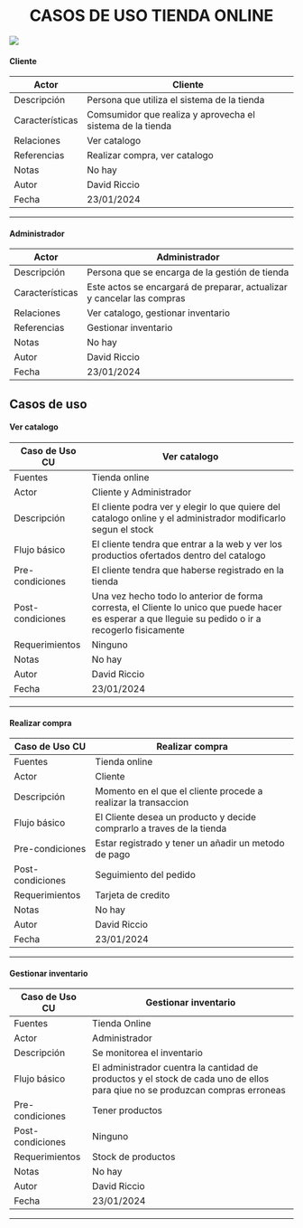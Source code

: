 <h1 align="center">CASOS DE USO TIENDA ONLINE</h1>
<img src="https://github.com/DavidRiccio/Markdown/blob/main/Diagramas/Diagrama-3/Diagrama%20sin%20t%C3%ADtulo.drawio.png"></img>

#### Cliente
|  Actor | Cliente |
|---|---|
| Descripción  | Persona que utiliza el sistema de la tienda  |
| Características  | Comsumidor que realiza y aprovecha el sistema de la tienda |
| Relaciones | Ver catalogo  |
| Referencias | Realizar compra, ver catalogo  |   
|  Notas |  No hay |
| Autor  | David Riccio |
|Fecha |23/01/2024|

---

#### Administrador
|  Actor |Administrador |
|---|---|
| Descripción  | Persona que se encarga de la gestión de tienda  |
| Características  | Este actos se encargará de preparar, actualizar y cancelar las compras |
| Relaciones | Ver catalogo, gestionar inventario  |
| Referencias | Gestionar inventario|   
|  Notas |  No hay |
| Autor  | David Riccio |
|Fecha |23/01/2024|

## Casos de uso

#### Ver catalogo

|  Caso de Uso	CU | Ver catalogo  |
|---|---|
| Fuentes  | Tienda online |
| Actor  |  Cliente y Administrador |
| Descripción | El cliente podra ver y elegir lo que quiere del catalogo online y el administrador modificarlo segun el stock |
| Flujo básico | El cliente tendra que entrar a la web y ver los productios ofertados dentro del catalogo |
| Pre-condiciones | El cliente tendra que haberse registrado en la tienda |  
| Post-condiciones  | Una vez hecho todo lo anterior de forma corresta, el Cliente lo unico que puede hacer es esperar a que lleguie su pedido o ir a recogerlo fisicamente  |  
|  Requerimientos | Ninguno  |
|  Notas |  No hay |
| Autor  | David Riccio |
|Fecha |23/01/2024|

  ---

  #### Realizar compra
  |  Caso de Uso	CU | Realizar compra  |
  |---|---|
  | Fuentes  | Tienda online |
  | Actor  |  Cliente  |
  | Descripción | Momento en el que el cliente procede a realizar la transaccion   |
  | Flujo básico | El Cliente desea un producto y decide comprarlo a traves de la tienda |
  | Pre-condiciones | Estar registrado y tener un añadir un metodo de pago  |  
  | Post-condiciones  | Seguimiento del pedido  |  
  |  Requerimientos | Tarjeta de credito  |
  |  Notas |  No hay |
  | Autor  | David Riccio |
  |Fecha |23/01/2024|

  ---

  #### Gestionar inventario
  |  Caso de Uso	CU | Gestionar inventario  |
  |---|---|
  | Fuentes  | Tienda Online |
  | Actor  |  Administrador   |
  | Descripción | Se monitorea el inventario  |
  | Flujo básico | El administrador cuentra la cantidad de productos y el stock de cada uno de ellos para qiue no se produzcan compras erroneas |
  | Pre-condiciones | Tener productos  |  
  | Post-condiciones  |Ninguno |  
  |  Requerimientos | Stock de productos  |
  |  Notas |  No hay |
  | Autor  | David Riccio |
  |Fecha |23/01/2024|

  ---

  